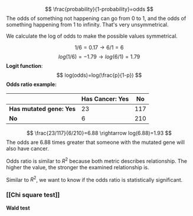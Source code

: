 $$
\frac{probability}{1-probability}=odds
$$
The odds of something not happening can go from 0 to 1, and the odds of something happening from 1 to infinity. That's very unsymmetrical. 

We calculate the log of odds to make the possible values symmetrical.

$$
1/6=0.17 \rightarrow 6/1=6
$$
$$
log(1/6)=-1.79 \rightarrow log(6/1)=1.79
$$
**Logit function**:
$$
log(odds)=log(\frac{p}{1-p})
$$
**Odds ratio example:**

|                           | Has Cancer: Yes | No  |
|---------------------------|-----------------|-----|
| **Has mutated gene: Yes** | 23              | 117 |
| **No**                    | 6               | 210 |

$$
\frac{23/117}{6/210}=6.88 \rightarrow log(6.88)=1.93
$$
The odds are 6.88 times greater that someone with the mutated gene will also have cancer.

Odds ratio is similar to $R^2$ because both metric describes relationship. The higher the value, the stronger the examined relationship is.

Similar to $R^2$, we want to know if the odds ratio is statistically significant.

### [[Chi square test]]

**Wald test**



